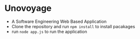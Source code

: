 # Unovoyage
 * A Software Engineering Web Based Application
 * Clone the repository and run ```npm install``` to install pacakages
 * run ```node app.js``` to run the application
 